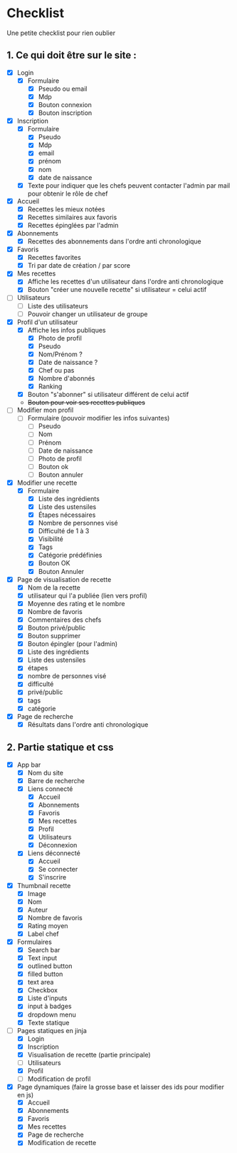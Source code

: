 # Checklist

Une petite checklist pour rien oublier

## 1. Ce qui doit être sur le site :

- [x] Login
  - [x] Formulaire
    - [x] Pseudo ou email
    - [x] Mdp
    - [x] Bouton connexion
    - [x] Bouton inscription
- [x] Inscription
  - [x] Formulaire
    - [x] Pseudo
    - [x] Mdp
    - [x] email
    - [x] prénom
    - [x] nom
    - [x] date de naissance
  - [x] Texte pour indiquer que les chefs peuvent contacter l'admin par mail pour obtenir le rôle de chef
- [x] Accueil
  - [x] Recettes les mieux notées
  - [x] Recettes similaires aux favoris
  - [x] Recettes épinglées par l'admin
- [x] Abonnements
  - [x] Recettes des abonnements dans l'ordre anti chronologique
- [x] Favoris
  - [x] Recettes favorites  
  - [x] Tri par date de création / par score
- [x] Mes recettes
  - [x] Affiche les recettes d'un utilisateur dans l'ordre anti chronologique
  - [x] Bouton "créer une nouvelle recette" si utilisateur = celui actif
- [ ] Utilisateurs
  - [ ] Liste des utilisateurs
  - [ ] Pouvoir changer un utilisateur de groupe
- [x] Profil d'un utilisateur
  - [x] Affiche les infos publiques
    - [x] Photo de profil
    - [x] Pseudo
    - [x] Nom/Prénom ?
    - [x] Date de naissance ?
    - [x] Chef ou pas
    - [x] Nombre d'abonnés
    - [x] Ranking
  - [x] Bouton "s'abonner" si utilisateur différent de celui actif
  - ~~Bouton pour voir ses recettes publiques~~
- [ ] Modifier mon profil
  - [ ] Formulaire (pouvoir modifier les infos suivantes)
    - [ ] Pseudo
    - [ ] Nom
    - [ ] Prénom
    - [ ] Date de naissance
    - [ ] Photo de profil
    - [ ] Bouton ok
    - [ ] Bouton annuler
- [x] Modifier une recette
  - [x] Formulaire
    - [x] Liste des ingrédients
    - [x] Liste des ustensiles
    - [x] Étapes nécessaires
    - [x] Nombre de personnes visé
    - [x] Difficulté de 1 à 3
    - [x] Visibilité
    - [x] Tags
    - [x] Catégorie prédéfinies
    - [x] Bouton OK
    - [x] Bouton Annuler
- [x] Page de visualisation de recette
  - [x] Nom de la recette
  - [x] utilisateur qui l'a publiée (lien vers profil)
  - [x] Moyenne des rating et le nombre
  - [x] Nombre de favoris
  - [x] Commentaires des chefs
  - [x] Bouton privé/public
  - [x] Bouton supprimer
  - [x] Bouton épingler (pour l'admin)
  - [x] Liste des ingrédients
  - [x] Liste des ustensiles
  - [x] étapes
  - [x] nombre de personnes visé
  - [x] difficulté
  - [x] privé/public
  - [x] tags
  - [x] catégorie
- [x] Page de recherche
  - [x] Résultats dans l'ordre anti chronologique

## 2. Partie statique et css

- [x] App bar
  - [x] Nom du site
  - [x] Barre de recherche
  - [x] Liens connecté
    - [x] Accueil
    - [x] Abonnements
    - [x] Favoris
    - [x] Mes recettes
    - [x] Profil
    - [x] Utilisateurs
    - [x] Déconnexion
  - [x] Liens déconnecté
    - [x] Accueil
    - [x] Se connecter
    - [x] S'inscrire
- [x] Thumbnail recette
  - [x] Image
  - [x] Nom
  - [x] Auteur
  - [x] Nombre de favoris
  - [x] Rating moyen
  - [x] Label chef
- [x] Formulaires
  - [X] Search bar
  - [X] Text input
  - [X] outlined button
  - [X] filled button
  - [x] text area
  - [x] Checkbox
  - [x] Liste d'inputs
  - [x] input à badges
  - [x] dropdown menu
  - [x] Texte statique
- [ ] Pages statiques en jinja
  - [x] Login
  - [x] Inscription
  - [x] Visualisation de recette (partie principale)
  - [ ] Utilisateurs
  - [x] Profil
  - [ ] Modification de profil
- [x] Page dynamiques (faire la grosse base et laisser des ids pour modifier en js)
  - [x] Accueil
  - [x] Abonnements
  - [x] Favoris
  - [x] Mes recettes
  - [x] Page de recherche
  - [x] Modification de recette